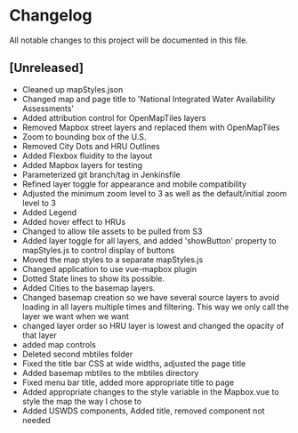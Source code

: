 # Changelog
All notable changes to this project will be documented in this file.

## [Unreleased]
- Cleaned up mapStyles.json
- Changed map and page title to 'National Integrated Water Availability Assessments'
- Added attribution control for OpenMapTiles layers
- Removed Mapbox street layers and replaced them with OpenMapTiles
- Zoom to bounding box of the U.S.
- Removed City Dots and HRU Outlines
- Added Flexbox fluidity to the layout
- Added Mapbox layers for testing 
- Parameterized git branch/tag in Jenkinsfile
- Refined layer toggle for appearance and mobile compatibility
- Adjusted the minimum zoom level to 3 as well as the default/initial zoom level to 3
- Added Legend
- Added hover effect to HRUs
- Changed to allow tile assets to be pulled from S3
- Added layer toggle for all layers, and added 'showButton' property to mapStyles.js to control display of buttons
- Moved the map styles to a separate mapStyles.js 
- Changed application to use vue-mapbox plugin
- Dotted State lines to show its possible.
- Added Cities to the basemap layers.
- Changed basemap creation so  we have several source layers to avoid loading in all layers multiple times and filtering.  This way we only call the layer we want when we want
- changed layer order so HRU layer is lowest and changed the opacity of that layer 
- added map controls
- Deleted second mbtiles folder
- Fixed the title bar CSS at wide widths, adjusted the page title
- Added basemap mbtiles to the mbtiles directory
- Fixed menu bar title, added more appropriate title to page
- Added appropriate changes to the style variable in the Mapbox.vue to style the map the way I chose to
- Added USWDS components, Added title, removed component not needed

